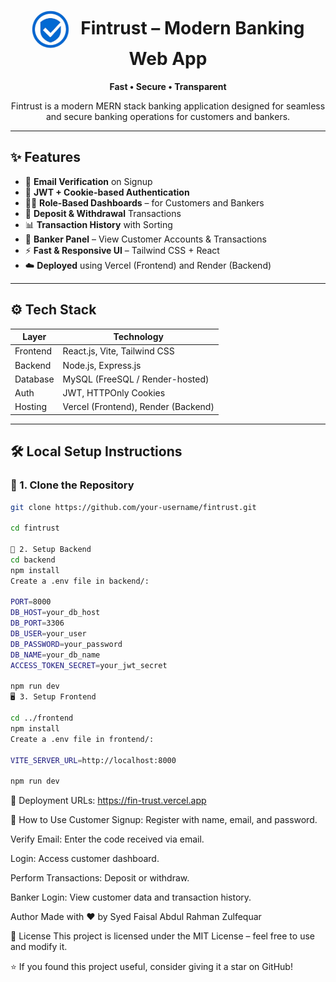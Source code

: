 <h1 align="center">
  <img src="frontend/src/assets/logo.png" alt="Fintrust Logo" width="60" style="border-radius: 50%; vertical-align: middle; margin-right: 12px;" />
  <span>Fintrust – Modern Banking Web App</span>
</h1>

<p align="center">
  <strong>Fast • Secure • Transparent</strong>  
</p>
<p align="center">
  Fintrust is a modern MERN stack banking application designed for seamless and secure banking operations for customers and bankers.
</p>

---

## ✨ Features

- 🔐 **Email Verification** on Signup  
- 🔑 **JWT + Cookie-based Authentication**
- 🧑‍💼 **Role-Based Dashboards** – for Customers and Bankers
- 💸 **Deposit & Withdrawal** Transactions
- 📊 **Transaction History** with Sorting
- 🏦 **Banker Panel** – View Customer Accounts & Transactions
- ⚡ **Fast & Responsive UI** – Tailwind CSS + React
- ☁️ **Deployed** using Vercel (Frontend) and Render (Backend)

---

## ⚙️ Tech Stack

| Layer     | Technology                         |
|-----------|-------------------------------------|
| Frontend  | React.js, Vite, Tailwind CSS        |
| Backend   | Node.js, Express.js                 |
| Database  | MySQL (FreeSQL / Render-hosted)     |
| Auth      | JWT, HTTPOnly Cookies               |
| Hosting   | Vercel (Frontend), Render (Backend) |

---

## 🛠️ Local Setup Instructions

### 📁 1. Clone the Repository

```bash
git clone https://github.com/your-username/fintrust.git

cd fintrust

🔧 2. Setup Backend
cd backend
npm install
Create a .env file in backend/:

PORT=8000
DB_HOST=your_db_host
DB_PORT=3306
DB_USER=your_user
DB_PASSWORD=your_password
DB_NAME=your_db_name
ACCESS_TOKEN_SECRET=your_jwt_secret

npm run dev
🖥️ 3. Setup Frontend

cd ../frontend
npm install
Create a .env file in frontend/:

VITE_SERVER_URL=http://localhost:8000

npm run dev
```
🚀 Deployment URLs: https://fin-trust.vercel.app

📲 How to Use
Customer Signup: Register with name, email, and password.

Verify Email: Enter the code received via email.

Login: Access customer dashboard.

Perform Transactions: Deposit or withdraw.

Banker Login: View customer data and transaction history.


Author
Made with ❤️ by Syed Faisal Abdul Rahman Zulfequar

📄 License
This project is licensed under the MIT License – feel free to use and modify it.

⭐ If you found this project useful, consider giving it a star on GitHub!
